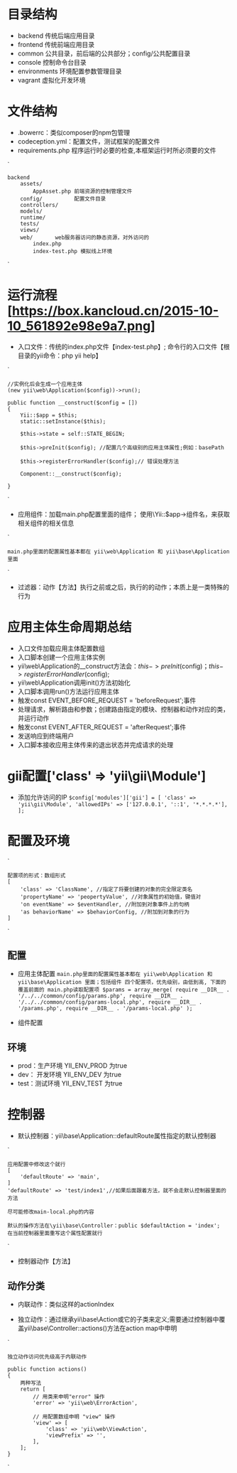 # 目录结构
- backend 传统后端应用目录
- frontend 传统前端应用目录
- common 公共目录，前后端的公共部分；config/公共配置目录
- console 控制命令台目录
- environments 环境配置参数管理目录
- vagrant 虚拟化开发环境

# 文件结构
- .bowerrc：类似composer的npm包管理
- codeception.yml：配置文件，测试框架的配置文件
- requirements.php 程序运行时必要的检查,本框架运行时所必须要的文件

`

    backend
        assets/
            AppAsset.php 前端资源的控制管理文件              
        config/          配置文件目录    
        controllers/         
        models/              
        runtime/             
        tests/                  
        views/               
        web/       web服务器访问的静态资源，对外访问的  
            index.php 
            index-test.php 模拟线上环境       
             
`

# 运行流程[https://box.kancloud.cn/2015-10-10_561892e98e9a7.png]
- 入口文件：传统的index.php文件【index-test.php】; 命令行的入口文件【根目录的yii命令：php yii help】

`

    //实例化后会生成一个应用主体
    (new yii\web\Application($config))->run();

    public function __construct($config = [])
    {
        Yii::$app = $this;
        static::setInstance($this);
    
        $this->state = self::STATE_BEGIN;
    
        $this->preInit($config); //配置几个高级别的应用主体属性;例如：basePath
    
        $this->registerErrorHandler($config);// 错误处理方法
    
        Component::__construct($config);
        
    }

`
- 应用组件：加载main.php配置里面的组件；  使用\Yii::$app->组件名，来获取相关组件的相关信息

`

    main.php里面的配置属性基本都在 yii\web\Application 和 yii\base\Application 里面

`

- 过滤器：动作【方法】执行之前或之后，执行的的动作；本质上是一类特殊的 行为

# 应用主体生命周期总结
- 入口文件加载应用主体配置数组
- 入口脚本创建一个应用主体实例
- yii\web\Application的__construct方法会：$this->preInit($config)；$this->registerErrorHandler($config);
- yii\web\Application调用init()方法初始化
- 入口脚本调用run()方法运行应用主体
- 触发const EVENT_BEFORE_REQUEST = 'beforeRequest';事件
- 处理请求，解析路由和参数；创建路由指定的模块、控制器和动作对应的类，并运行动作
- 触发const EVENT_AFTER_REQUEST = 'afterRequest';事件
- 发送响应到终端用户
- 入口脚本接收应用主体传来的退出状态并完成请求的处理

# gii配置['class' => 'yii\gii\Module']
- 添加允许访问的IP
`
    $config['modules']['gii'] = [
        'class' => 'yii\gii\Module',
        'allowedIPs' => ['127.0.0.1', '::1', '*.*.*.*'],
    ];
`

# 配置及环境
`

    配置项的形式：数组形式
    [
        'class' => 'ClassName', //指定了将要创建的对象的完全限定类名
        'propertyName' => 'peopertyValue', //对象属性的初始值，键值对
        'on eventName' => $eventHandler, //附加到对象事件上的句柄
        'as behaviorName' => $behaviorConfig, //附加到对象的行为
    ]
    

`
## 配置
- 应用主体配置
`
main.php里面的配置属性基本都在 yii\web\Application 和 yii\base\Application 里面；包括组件
四个配置项，优先级别，由低到高, 下面的覆盖前面的
    main.php读取配置项
    $params = array_merge(
        require __DIR__ . '/../../common/config/params.php',
        require __DIR__ . '/../../common/config/params-local.php',
        require __DIR__ . '/params.php',
        require __DIR__ . '/params-local.php'
    );
`

- 组件配置

## 环境
- prod：生产环境 YII_ENV_PROD 为true
- dev： 开发环境 YII_ENV_DEV  为true
- test：测试环境 YII_ENV_TEST 为true

# 控制器
- 默认控制器：yii\base\Application::defaultRoute属性指定的默认控制器

`

    应用配置中修改这个就行
    [
        'defaultRoute' => 'main',
    ]
    'defaultRoute' => 'test/index1',//如果后面跟着方法，就不会走默认控制器里面的方法
    
    尽可能修改main-local.php的内容
    
    默认的操作方法在\yii\base\Controller：public $defaultAction = 'index';
    在当前控制器里面重写这个属性配置就行
`
- 控制器动作【方法】
## 动作分类
- 内联动作：类似这样的actionIndex

- 独立动作：通过继承yii\base\Action或它的子类来定义;需要通过控制器中覆盖yii\base\Controller::actions()方法在action map中申明

`

    独立动作访问优先级高于内联动作

    public function actions()
    {
        两种写法
        return [
            // 用类来申明"error" 操作
            'error' => 'yii\web\ErrorAction',
    
            // 用配置数组申明 "view" 操作
            'view' => [
                'class' => 'yii\web\ViewAction',
                'viewPrefix' => '',
            ],
        ];
    }

`





















